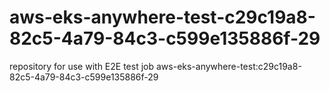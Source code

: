 # aws-eks-anywhere-test-c29c19a8-82c5-4a79-84c3-c599e135886f-29
repository for use with E2E test job aws-eks-anywhere-test:c29c19a8-82c5-4a79-84c3-c599e135886f-29
